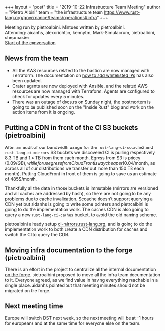 +++
layout = "post"
title = "2019-10-22 Infrastructure Team Meeting"
author = "Pietro Albini"
team = "the infrastructure team <https://www.rust-lang.org/governance/teams/operations#infra>"
+++

Meeting run by pietroalbini. Mintues written by pietroalbini.  
Attending: aidanhs, alexcrichton, kennytm, Mark-Simulacrum, pietroalbini,
shepmaster  
[Start of the conversation][discord]

[discord]: https://discordapp.com/channels/442252698964721669/443148319431065610/636247640794857472

## News from the team

- All the AWS resources related to the bastion are now managed with Terraform.
  The documentation on [how to add whitelisted IPs][bastion-whitelist] has
  also been updated.
- Crater agents are now deployed with Ansible, and the related AWS resources
  are now managed with Terraform. Agents are configured to check for updates
  every 5 minutes.
- There was an outage of docs.rs on Sunday night, the postmortem is going to be
  published soon on the "Inside Rust" blog and work on the action items from it
  is ongoing.

[bastion-whitelist]: https://github.com/rust-lang/infra-team/blob/master/docs/hosts/bastion.md#updating-the-whitelisted-ips

## Putting a CDN in front of the CI S3 buckets (pietroalbini)

After an audit of our bandwidth usage for the `rust-lang-ci-sccache2` and
`rust-lang-ci-mirrors` S3 buckets we discovered CI is pulling respectively 8.3
TB and 1.4 TB from them each month. Egress from S3 is pricey (0.09$/GB), while
for us egress from CloudFront is way cheaper (0.04$/month, as across all of our
distributions we transfer out more than 150 TB each month). Putting CloudFront
in front of them is going to save us an estimate of 485$/month.

Thankfully all the data in those buckets is immutable (mirrors are versioned
and all caches are addressed by hash), so there are not going to be any
problems due to cache invalidation. Sccache doesn’t support querying a CDN yet
but aidanhs is going to write some pointers and pietroalbini is going to do the
implementation work. The caches CDN is also going to query a new
`rust-lang-ci-caches` bucket, to avoid the old naming scheme.

pietroalbini already setup
[ci-mirrors.rust-lang.org](https://ci-mirrors.rust-lang.org), and is going to
do the implementation work to both create a CDN distribution for caches and
switch the CI to query the CDN.

## Moving infra documentation to the forge (pietroalbini)

There is an effort in the project to centralize all the internal documentation
[on the forge](https://forge.rust-lang.org). pietroalbini proposed to move all
the infra team documentation to it. Everyone agreed, as we find value in having
everything reachable in a single place. aidanhs pointed out that meeting
minutes should not be migrated on the forge.

## Next meeting time

Europe will switch DST next week, so the next meeting will be at -1 hours for
europeans and at the same time for everyone else on the team.
